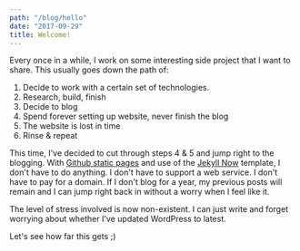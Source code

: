 ```yaml
---
path: "/blog/hello"
date: "2017-09-29"
title: Welcome!
---
```


Every once in a while, I work on some interesting side project that I want to share. This usually goes down the path of:

1. Decide to work with a certain set of technologies.
2. Research, build, finish
3. Decide to blog
5. Spend forever setting up website, never finish the blog
6. The website is lost in time
7. Rinse & repeat

This time, I've decided to cut through steps 4 & 5 and jump right to the blogging. With [Github static pages](https://pages.github.com/) and use of the [Jekyll Now](https://github.com/barryclark/jekyll-now) template, I don't have to do anything. I don't have to support a web service. I don't have to pay for a domain. If I don't blog for a year, my previous posts will remain and I can jump right back in without a worry when I feel like it.

The level of stress involved is now non-existent. I can just write and forget worrying about whether I've updated WordPress to latest.

Let's see how far this gets ;)